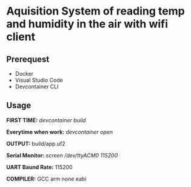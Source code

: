 # Aquisition System of reading temp and humidity in the air with wifi client

## Prerequest

* Docker
* Visual Studio Code
* Devcontainer CLI

## Usage

**FIRST TIME:** *devcontainer build*

**Everytime when work:** *devcontainer open*

**OUTPUT:** build/app.uf2

**Serial Monitor:** *screen /dev/ttyACM0 115200*

**UART Baund Rate:** 115200

**COMPILER:** GCC arm none eabi
